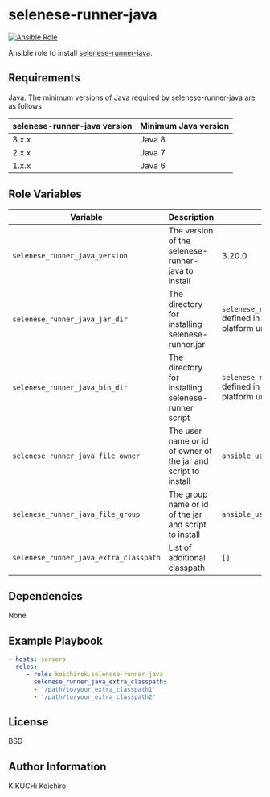selenese-runner-java
=========

[![Ansible Role](https://img.shields.io/ansible/role/22789.svg)](https://galaxy.ansible.com/koichirok/selenese-runner-java/)


Ansible role to install [selenese-runner-java](https://github.com/vmi/selenese-runner-java/).

Requirements
------------

Java. The minimum versions of Java required by selenese-runner-java are as follows

selenese-runner-java version|Minimum Java version
----------------------------|--------------------
3.x.x | Java 8
2.x.x | Java 7
1.x.x | Java 6

Role Variables
--------------

Variable | Description | Default
---------|-------------|--------
`selenese_runner_java_version`| The version of the selenese-runner-java to install | 3.20.0
`selenese_runner_java_jar_dir`| The directory for installing selenese-runner.jar | `selenese_runner_java_jar_dir_default` defined in the YAML file for each platform under the [vars](vars/) directory.
`selenese_runner_java_bin_dir`| The directory for installing selenese-runner script | `selenese_runner_java_bin_dir_default` defined in the YAML file for each platform under the [vars](vars/) directory.
`selenese_runner_java_file_owner`| The user name or id of owner of the jar and script to install | `ansible_user_uid`
`selenese_runner_java_file_group`| The group name or id of the jar and script to install | `ansible_user_gid`
`selenese_runner_java_extra_classpath`| List of additional classpath | `[]`

Dependencies
------------

None

Example Playbook
----------------

```yaml
- hosts: servers
  roles:
     - role: koichirok.selenese-runner-java
       selenese_runner_java_extra_classpath:
       - '/path/to/your_extra_classpath1'
       - '/path/to/your_extra_classpath2'
```

License
-------

BSD

Author Information
------------------

KIKUCHi Koichiro

